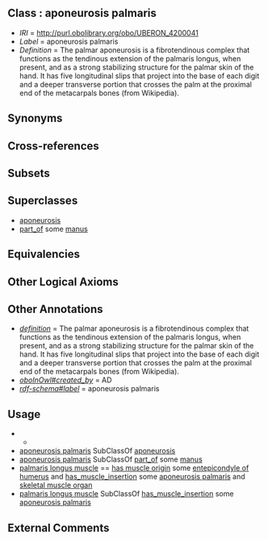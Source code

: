 
## Class : aponeurosis palmaris

 * *IRI* = http://purl.obolibrary.org/obo/UBERON_4200041
 * *Label* = aponeurosis palmaris
 * *Definition* = The palmar aponeurosis is a fibrotendinous complex that functions as the tendinous extension of the palmaris longus, when present, and as a strong stabilizing structure for the palmar skin of the hand. It has five longitudinal slips that project into the base of each digit and a deeper transverse portion that crosses the palm at the proximal end of the metacarpals bones (from Wikipedia).

## Synonyms


## Cross-references


## Subsets


## Superclasses

 * [aponeurosis](../../UBERON/14/UBERON_0006614.md)
 * [part_of](../../BFO/50/BFO_0000050.md) some [manus](../../UBERON/98/UBERON_0002398.md)

## Equivalencies


## Other Logical Axioms


## Other Annotations

 * *[definition](../../IAO/15/IAO_0000115.md)* = The palmar aponeurosis is a fibrotendinous complex that functions as the tendinous extension of the palmaris longus, when present, and as a strong stabilizing structure for the palmar skin of the hand. It has five longitudinal slips that project into the base of each digit and a deeper transverse portion that crosses the palm at the proximal end of the metacarpals bones (from Wikipedia).
 * *[oboInOwl#created_by](../../oboInOwl#created/by/oboInOwl#created_by.md)* = AD
 * *[rdf-schema#label](../../el/rdf-schema#label.md)* = aponeurosis palmaris

## Usage

 * -
 * [aponeurosis palmaris](../../UBERON/41/UBERON_4200041.md) SubClassOf [aponeurosis](../../UBERON/14/UBERON_0006614.md)
 * [aponeurosis palmaris](../../UBERON/41/UBERON_4200041.md) SubClassOf [part_of](../../BFO/50/BFO_0000050.md) some [manus](../../UBERON/98/UBERON_0002398.md)
 * [palmaris longus muscle](../../UBERON/93/UBERON_0016493.md) == [has muscle origin](../../RO/72/RO_0002372.md) some [entepicondyle of humerus](../../UBERON/06/UBERON_0006806.md) and [has_muscle_insertion](../../RO/73/RO_0002373.md) some [aponeurosis palmaris](../../UBERON/41/UBERON_4200041.md) and [skeletal muscle organ](../../UBERON/92/UBERON_0014892.md)
 * [palmaris longus muscle](../../UBERON/93/UBERON_0016493.md) SubClassOf [has_muscle_insertion](../../RO/73/RO_0002373.md) some [aponeurosis palmaris](../../UBERON/41/UBERON_4200041.md)

## External Comments

